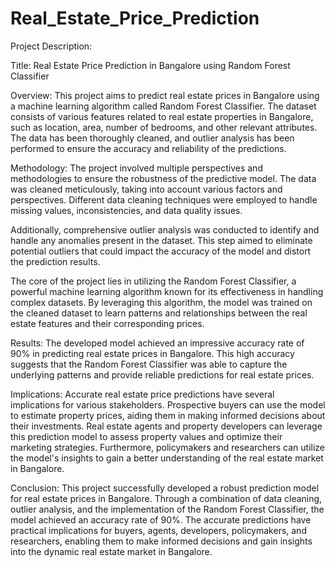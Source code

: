 # Real_Estate_Price_Prediction

Project Description:

Title: Real Estate Price Prediction in Bangalore using Random Forest Classifier

Overview:
This project aims to predict real estate prices in Bangalore using a machine learning algorithm called Random Forest Classifier. The dataset consists of various features related to real estate properties in Bangalore, such as location, area, number of bedrooms, and other relevant attributes. The data has been thoroughly cleaned, and outlier analysis has been performed to ensure the accuracy and reliability of the predictions.

Methodology:
The project involved multiple perspectives and methodologies to ensure the robustness of the predictive model. The data was cleaned meticulously, taking into account various factors and perspectives. Different data cleaning techniques were employed to handle missing values, inconsistencies, and data quality issues.

Additionally, comprehensive outlier analysis was conducted to identify and handle any anomalies present in the dataset. This step aimed to eliminate potential outliers that could impact the accuracy of the model and distort the prediction results.

The core of the project lies in utilizing the Random Forest Classifier, a powerful machine learning algorithm known for its effectiveness in handling complex datasets. By leveraging this algorithm, the model was trained on the cleaned dataset to learn patterns and relationships between the real estate features and their corresponding prices.

Results:
The developed model achieved an impressive accuracy rate of 90% in predicting real estate prices in Bangalore. This high accuracy suggests that the Random Forest Classifier was able to capture the underlying patterns and provide reliable predictions for real estate prices.

Implications:
Accurate real estate price predictions have several implications for various stakeholders. Prospective buyers can use the model to estimate property prices, aiding them in making informed decisions about their investments. Real estate agents and property developers can leverage this prediction model to assess property values and optimize their marketing strategies. Furthermore, policymakers and researchers can utilize the model's insights to gain a better understanding of the real estate market in Bangalore.

Conclusion:
This project successfully developed a robust prediction model for real estate prices in Bangalore. Through a combination of data cleaning, outlier analysis, and the implementation of the Random Forest Classifier, the model achieved an accuracy rate of 90%. The accurate predictions have practical implications for buyers, agents, developers, policymakers, and researchers, enabling them to make informed decisions and gain insights into the dynamic real estate market in Bangalore.
